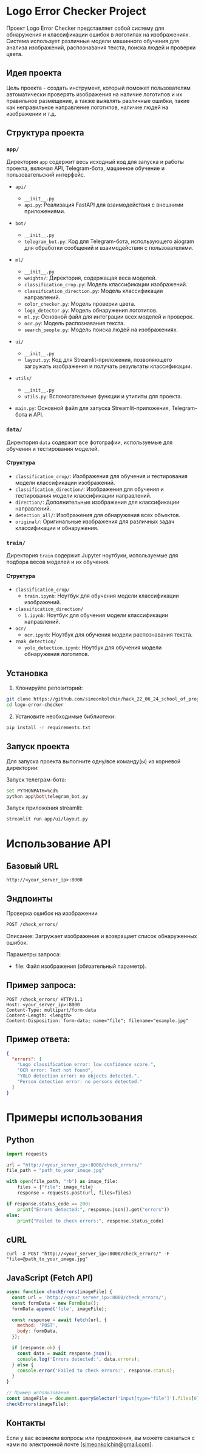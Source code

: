 # Logo Error Checker Project

Проект Logo Error Checker представляет собой систему для обнаружения и классификации ошибок в логотипах на изображениях. Система использует различные модели машинного обучения для анализа изображений, распознавания текста, поиска людей и проверки цвета.

## Идея проекта

Цель проекта - создать инструмент, который поможет пользователям автоматически проверять изображения на наличие логотипов и их правильное размещение, а также выявлять различные ошибки, такие как неправильное направление логотипов, наличие людей на изображении и т.д.

## Структура проекта

### `app/`

Директория `app` содержит весь исходный код для запуска и работы проекта, включая API, Telegram-бота, машинное обучение и пользовательский интерфейс.

- `api/`

  - `__init__.py`
  - `api.py`: Реализация FastAPI для взаимодействия с внешними приложениями.

- `bot/`

  - `__init__.py`
  - `telegram_bot.py`: Код для Telegram-бота, использующего aiogram для обработки сообщений и взаимодействия с пользователями.

- `ml/`

  - `__init__.py`
  - `weights/`: Директория, содержащая веса моделей.
  - `classification_crop.py`: Модель классификации изображений.
  - `classification_direction.py`: Модель классификации направлений.
  - `color_checker.py`: Модель проверки цвета.
  - `logo_detector.py`: Модель обнаружения логотипов.
  - `ml.py`: Основной файл для интеграции всех моделей и проверок.
  - `ocr.py`: Модель распознавания текста.
  - `search_people.py`: Модель поиска людей на изображениях.

- `ui/`

  - `__init__.py`
  - `layout.py`: Код для Streamlit-приложения, позволяющего загружать изображения и получать результаты классификации.

- `utils/`

  - `__init__.py`
  - `utils.py`: Вспомогательные функции и утилиты для проекта.

- `main.py`: Основной файл для запуска Streamlit-приложения, Telegram-бота и API.

### `data/`

Директория `data` содержит все фотографии, используемые для обучения и тестирования моделей.

#### Структура

- `classification_crop/`: Изображения для обучения и тестирования модели классификации изображений.
- `classification_direction/`: Изображения для обучения и тестирования модели классификации направлений.
- `direction/`: Дополнительные изображения для классификации направлений.
- `detection_all/`: Изображения для обнаружения всех объектов.
- `original/`: Оригинальные изображения для различных задач классификации и обнаружения.

### `train/`

Директория `train` содержит Jupyter ноутбуки, используемые для подбора весов моделей и их обучения.

#### Структура

- `classification_crop/`
  - `train.ipynb`: Ноутбук для обучения модели классификации изображений.
- `classification_direction/`
  - `1.ipynb`: Ноутбук для обучения модели классификации направлений.
- `ocr/`
  - `ocr.ipynb`: Ноутбук для обучения модели распознавания текста.
- `znak_detection/`
  - `yolo_detection.ipynb`: Ноутбук для обучения модели обнаружения логотипов.

## Установка

1. Клонируйте репозиторий:

```bash
git clone https://github.com/simeonkolchin/hack_22_06_24_school_of_programming
cd logo-error-checker
```

2. Установите необходимые библиотеки:

```bash
pip install -r requirements.txt
```

## Запуск проекта

Для запуска проекта выполните одну/все команду(ы) из корневой директории:

Запуск телеграм-бота:

```bash
set PYTHONPATH=%cd%
python app\bot\telegram_bot.py
```

Запуск приложения streamlit:

```bash
streamlit run app/ui/layout.py
```

# Использование API

## Базовый URL

```arduino
http://<your_server_ip>:8000
```

## Эндпоинты

Проверка ошибок на изображении

```bash
POST /check_errors/
```

Описание: Загружает изображение и возвращает список обнаруженных ошибок.

Параметры запроса:

- file: Файл изображения (обязательный параметр).

## Пример запроса:

```http
POST /check_errors/ HTTP/1.1
Host: <your_server_ip>:8000
Content-Type: multipart/form-data
Content-Length: <length>
Content-Disposition: form-data; name="file"; filename="example.jpg"
```

## Пример ответа:

```json
{
  "errors": [
    "Logo classification error: low confidence score.",
    "OCR error: Text not found",
    "YOLO detection error: no objects detected.",
    "Person detection error: no persons detected."
  ]
}
```

# Примеры использования

## Python

```python
import requests

url = "http://<your_server_ip>:8000/check_errors/"
file_path = "path_to_your_image.jpg"

with open(file_path, "rb") as image_file:
    files = {"file": image_file}
    response = requests.post(url, files=files)

if response.status_code == 200:
    print("Errors detected:", response.json().get("errors"))
else:
    print("Failed to check errors:", response.status_code)
```

## cURL

```cURL
curl -X POST "http://<your_server_ip>:8000/check_errors/" -F "file=@path_to_your_image.jpg"
```

## JavaScript (Fetch API)

```javascript
async function checkErrors(imageFile) {
  const url = 'http://<your_server_ip>:8000/check_errors/';
  const formData = new FormData();
  formData.append('file', imageFile);

  const response = await fetch(url, {
    method: 'POST',
    body: formData,
  });

  if (response.ok) {
    const data = await response.json();
    console.log('Errors detected:', data.errors);
  } else {
    console.error('Failed to check errors:', response.status);
  }
}

// Пример использования
const imageFile = document.querySelector('input[type="file"]').files[0];
checkErrors(imageFile);
```

## Контакты

Если у вас возникли вопросы или предложения, вы можете связаться с нами по электронной почте [simeonkolchin@gmail.com].
